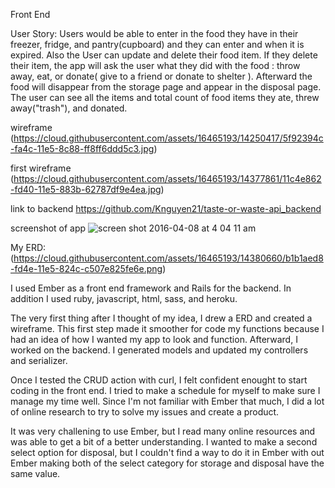 Front End


User Story:
Users would be able to enter in the food they have in their freezer, fridge, and pantry(cupboard) and they can enter and when it is expired.
Also the User can update and delete their food item. If they delete their item, the app will ask the user what they did with the food : throw away, eat, or donate( give to a friend or donate to shelter ). Afterward the food will disappear from the storage page and appear in the disposal page. The user can see all the items and total count of food items they ate, threw away("trash"), and donated.


wireframe
(https://cloud.githubusercontent.com/assets/16465193/14250417/5f92394c-fa4c-11e5-8c88-ff8ff6ddd5c3.jpg)

first wireframe
(https://cloud.githubusercontent.com/assets/16465193/14377861/11c4e862-fd40-11e5-883b-62787df9e4ea.jpg)

link to backend
https://github.com/Knguyen21/taste-or-waste-api_backend

screenshot of app
![screen shot 2016-04-08 at 4 04 11 am](https://cloud.githubusercontent.com/assets/16465193/14377986/bc576bb0-fd40-11e5-95fb-96d8ece9d6cb.png)

My ERD:
(https://cloud.githubusercontent.com/assets/16465193/14380660/b1b1aed8-fd4e-11e5-824c-c507e825fe6e.png)



I used Ember as a front end framework and Rails for the backend. In addition I used ruby, javascript, html, sass, and heroku.


The very first thing after I thought of my idea, I drew a ERD and created a wireframe. This first step made it smoother for code my functions because I had an idea of how I wanted my app to look and function. Afterward, I worked on the backend. I generated models and updated my controllers and serializer.

Once I tested the CRUD action with curl, I felt confident enought to start  coding in the front end. I tried to make a schedule for myself to make sure I manage my time well. Since I'm not familiar with Ember that much, I did a lot of online research to try to solve my issues and create a product.


It was very challening to use Ember, but I read many online resources and was able to get a bit of a better understanding. I wanted to make a second select option for disposal, but I couldn't find a way to do it in Ember with out Ember making both of the select category for storage and disposal have the same value.
